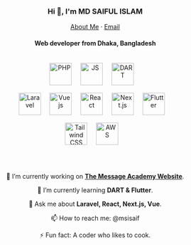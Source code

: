 <p align="center">
  <h3 align="center">Hi 👋, I'm MD SAIFUL ISLAM</h3>
</p>
<p align="center">
    <a href="https://msisaif.github.io">About Me</a>
    ·
    <a href="mailto:msi313.bd@gmail.com">Email</a>
</p>
<p align="center">
  <h4 align="center">Web developer from Dhaka, Bangladesh</h4>
</p>

<br/>

<div style="display: inline_block;" align="center">
  <img align="center" alt="PHP" height="50" src="https://github.com/msisaif/msisaif/assets/61042251/abf1b5b8-185f-41e2-a056-6c6217fa1f6d"> &nbsp; &nbsp;
  <img align="center" alt="JS" height="50" src="https://github.com/msisaif/msisaif/assets/61042251/567ef30c-6134-40b8-8a57-bb62c63aabef"> &nbsp; &nbsp;
  <img align="center" alt="DART" height="50" src="https://github.com/msisaif/msisaif/assets/61042251/656a3753-39da-4fd3-b0e2-ee20424839a5"> &nbsp; &nbsp;
</div>

<br/>

<div style="display: inline_block;" align="center">
  <img align="center" alt="Laravel" height="50" src="https://github.com/msisaif/msisaif/assets/61042251/4ed1b991-c33f-427b-898e-929a05d73643"> &nbsp; &nbsp;
  <img align="center" alt="Vue js" height="50" src="https://github.com/msisaif/msisaif/assets/61042251/a0927812-6a10-497d-9545-cbf66bea4c9b"> &nbsp; &nbsp;
  <img align="center" alt="React" height="50" src="https://github.com/msisaif/msisaif/assets/61042251/c97f9755-0c61-4956-a53c-c78f7fa1ee90"> &nbsp; &nbsp;
  <img align="center" alt="Next.js" height="50" src="https://github.com/msisaif/msisaif/assets/61042251/c9c724ff-da7b-4436-b80f-bf03cd384acd"> &nbsp; &nbsp;
  <img align="center" alt="Flutter" height="50" src="https://github.com/msisaif/msisaif/assets/61042251/16cbc2cf-8399-4433-97dd-1f05273bc778"> &nbsp; &nbsp;
</div>

<br/>

<div style="display: inline_block;" align="center">
  <img align="center" alt="Tailwind CSS" height="50" src="https://github.com/msisaif/msisaif/assets/61042251/891fdde4-c4b6-4213-983d-707a49712e01"> &nbsp; &nbsp;
  <img align="center" alt="AWS" height="50" src="https://github.com/msisaif/msisaif/assets/61042251/87788dea-d59f-49a7-8716-1bac214edee2"> &nbsp; &nbsp;
</div>

<br/><br/>

<div align="center">

🔭 I’m currently working on **[The Message Academy Website](https://messagebd.net/)**.

🌱 I’m currently learning **DART & Flutter**.

💬 Ask me about **Laravel, React, Next.js, Vue**.

📫 How to reach me: @msisaif

⚡ Fun fact: A coder who likes to cook.

</div>
